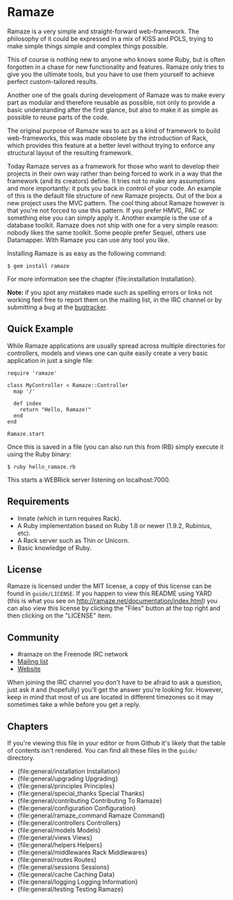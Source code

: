 # Ramaze

Ramaze is a very simple and straight-forward web-framework. The philosophy of
it could be expressed in a mix of KISS and POLS, trying to make simple things
simple and complex things possible.

This of course is nothing new to anyone who knows some Ruby, but is often
forgotten in a chase for new functionality and features. Ramaze only tries to
give you the ultimate tools, but you have to use them yourself to achieve
perfect custom-tailored results.

Another one of the goals during development of Ramaze was to make every part as
modular and therefore reusable as possible, not only to provide a basic
understanding after the first glance, but also to make it as simple as possible
to reuse parts of the code.

The original purpose of Ramaze was to act as a kind of framework to build
web-frameworks, this was made obsolete by the introduction of Rack, which
provides this feature at a better level without trying to enforce any structural
layout of the resulting framework.

Today Ramaze serves as a framework for those who want to develop their projects
in their own way rather than being forced to work in a way that the framework
(and its creators) define. It tries not to make any assumptions and more
importantly: it puts you back in control of your code. An example of this is the
default file structure of new Ramaze projects.  Out of the box a new project
uses the MVC pattern. The cool thing about Ramaze however is that you're not
forced to use this pattern. If you prefer HMVC, PAC or something else you can
simply apply it. Another example is the use of a database toolkit. Ramaze does
not ship with one for a very simple reason: nobody likes the same toolkit. Some
people prefer Sequel, others use Datamapper. With Ramaze you can use any tool
you like.

Installing Ramaze is as easy as the following command:

    $ gem install ramaze

For more information see the chapter {file:installation Installation}.

<div class="note todo">
    <p>
        <strong>Note:</strong> if you spot any mistakes made such as spelling
        errors or links not working feel free to report them on the mailing
        list, in the IRC channel or by submitting a bug at the
        <a href="https://github.com/ramaze/ramaze/issues">bugtracker</a>.
    </p>
</div>

## Quick Example

While Ramaze applications are usually spread across multiple directories for
controllers, models and views one can quite easily create a very basic
application in just a single file:

    require 'ramaze'

    class MyController < Ramaze::Controller
      map '/'

      def index
        return "Hello, Ramaze!"
      end
    end

    Ramaze.start

Once this is saved in a file (you can also run this from IRB) simply execute it
using the Ruby binary:

    $ ruby hello_ramaze.rb

This starts a WEBRick server listening on localhost:7000.

## Requirements

* Innate (which in turn requires Rack).
* A Ruby implementation based on Ruby 1.8 or newer (1.9.2, Rubinius, etc).
* A Rack server such as Thin or Unicorn.
* Basic knowledge of Ruby.

## License

Ramaze is licensed under the MIT license, a copy of this license can be found in
``guide/LICENSE``. If you happen to view this README using YARD (this is what
you see on <http://ramaze.net/documentation/index.html>) you can also view this
license by clicking the "Files" button at the top right and then clicking on the
"LICENSE" item.

## Community

* \#ramaze on the Freenode IRC network
* [Mailing list][mailing list]
* [Website][website]

When joining the IRC channel you don't have to be afraid to ask a question, just
ask it and (hopefully) you'll get the answer you're looking for. However, keep
in mind that most of us are located in different timezones so it may sometimes
take a while before you get a reply.

## Chapters

If you're viewing this file in your editor or from Github it's likely that the
table of contents isn't rendered. You can find all these files in the ``guide/``
directory.

* {file:general/installation Installation}
* {file:general/upgrading Upgrading}
* {file:general/principles Principles}
* {file:general/special_thanks Special Thanks}
* {file:general/contributing Contributing To Ramaze}
* {file:general/configuration Configuration}
* {file:general/ramaze_command Ramaze Command}
* {file:general/controllers Controllers}
* {file:general/models Models}
* {file:general/views Views}
* {file:general/helpers Helpers}
* {file:general/middlewares Rack Middlewares}
* {file:general/routes Routes}
* {file:general/sessions Sessions}
* {file:general/cache Caching Data}
* {file:general/logging Logging Information}
* {file:general/testing Testing Ramaze}

[mailing list]: https://groups.google.com/forum/#!forum/ramaze
[website]: http://ramaze.net/
